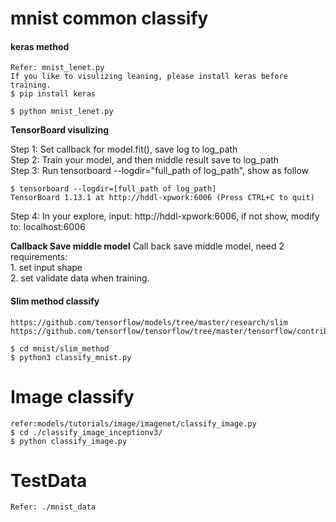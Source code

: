 # mnist common classify
#### keras method

    Refer: mnist_lenet.py
    If you like to visulizing leaning, please install keras before training.
    $ pip install keras

	$ python mnist_lenet.py

**TensorBoard visulizing**

Step 1: Set callback for model.fit(), save log to log_path              <br>
Step 2: Train your model, and then middle result save to log_path       <br>
Step 3: Run tensorboard --logdir="full_path of log_path", show as follow    <br>
    
    $ tensorboard --logdir=[full_path of log_path]
    TensorBoard 1.13.1 at http://hddl-xpwork:6006 (Press CTRL+C to quit)

Step 4: In your explore, input: http://hddl-xpwork:6006, if not show, modify to: localhost:6006 <br>

**Callback Save middle model**
Call back save middle model, need 2 requirements: <br>
    1. set input shape  <br>
    2. set validate data when training. <br>

#### Slim method classify
    
    https://github.com/tensorflow/models/tree/master/research/slim
    https://github.com/tensorflow/tensorflow/tree/master/tensorflow/contrib/slim
    
    $ cd mnist/slim_method
    $ python3 classify_mnist.py 

# Image classify

    refer:models/tutorials/image/imagenet/classify_image.py
    $ cd ./classify_image_inceptionv3/
    $ python classify_image.py
    
# TestData
    Refer: ./mnist_data
    

